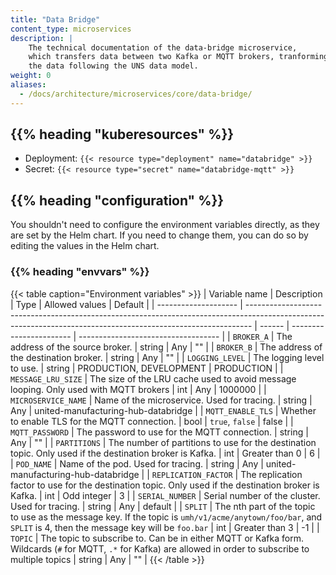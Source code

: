 ```yaml
---
title: "Data Bridge"
content_type: microservices
description: |
    The technical documentation of the data-bridge microservice,
    which transfers data between two Kafka or MQTT brokers, tranforming
    the data following the UNS data model.
weight: 0
aliases:
  - /docs/architecture/microservices/core/data-bridge/
---
```


<!-- overview -->

<!-- body -->

## {{% heading "kuberesources" %}}

- Deployment: `{{< resource type="deployment" name="databridge" >}}`
- Secret: `{{< resource type="secret" name="databridge-mqtt" >}}`

## {{% heading "configuration" %}}

You shouldn't need to configure the environment variables directly, as they are
set by the Helm chart. If you need to change them, you can do so by editing the
values in the Helm chart.

### {{% heading "envvars" %}}

{{< table caption="Environment variables" >}}
| Variable name        | Description                                                                                                                                                   | Type   | Allowed values          | Default                             |
| -------------------- | ------------------------------------------------------------------------------------------------------------------------------------------------------------- | ------ | ----------------------- | ----------------------------------- |
| `BROKER_A`           | The address of the source broker.                                                                                                                             | string | Any                     | ""                                  |
| `BROKER_B`           | The address of the destination broker.                                                                                                                        | string | Any                     | ""                                  |
| `LOGGING_LEVEL`      | The logging level to use.                                                                                                                                     | string | PRODUCTION, DEVELOPMENT | PRODUCTION                          |
| `MESSAGE_LRU_SIZE`   | The size of the LRU cache used to avoid message looping. Only used with MQTT brokers                                                                          | int    | Any                     | 1000000                             |
| `MICROSERVICE_NAME`  | Name of the microservice. Used for tracing.                                                                                                                   | string | Any                     | united-manufacturing-hub-databridge |
| `MQTT_ENABLE_TLS`    | Whether to enable TLS for the MQTT connection.                                                                                                                | bool   | `true`, `false`         | false                               |
| `MQTT_PASSWORD`      | The password to use for the MQTT connection.                                                                                                                  | string | Any                     | ""                                  |
| `PARTITIONS`         | The number of partitions to use for the destination topic. Only used if the destination broker is Kafka.                                                      | int    | Greater than 0          | 6                                   |
| `POD_NAME`           | Name of the pod. Used for tracing.                                                                                                                            | string | Any                     | united-manufacturing-hub-databridge |
| `REPLICATION_FACTOR` | The replication factor to use for the destination topic. Only used if the destination broker is Kafka.                                                        | int    | Odd integer             | 3                                   |
| `SERIAL_NUMBER`      | Serial number of the cluster. Used for tracing.                                                                                                               | string | Any                     | default                             |
| `SPLIT`              | The nth part of the topic to use as the message key. If the topic is `umh/v1/acme/anytown/foo/bar`, and `SPLIT` is 4, then the message key will be `foo.bar`  | int    | Greater than 3          | -1                                  |
| `TOPIC`              | The topic to subscribe to. Can be in either MQTT or Kafka form. Wildcards (`#` for MQTT, `.*` for Kafka) are allowed in order to subscribe to multiple topics | string | Any                     | ""                                  |
{{< /table >}}
